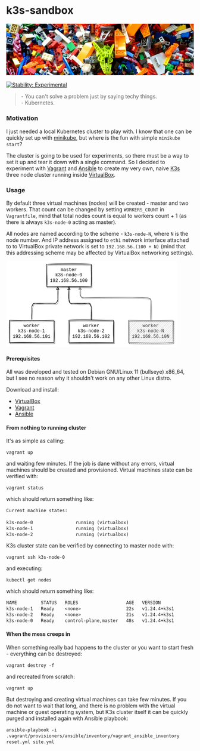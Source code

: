 # k3s-sandbox

[![k3s-sandbox.jpg](docs/k3s-sandbox.jpg)](https://unsplash.com/photos/2FaCKyEEtis)

[![Stability: Experimental](https://masterminds.github.io/stability/experimental.svg)](https://masterminds.github.io/stability/experimental.html)

> \- You can't solve a problem just by saying techy things.  
> \- Kubernetes.

### Motivation

I just needed a local Kubernetes cluster to play with. I know that one can be
quickly set up with [minikube][minikube], but where is the fun with simple
`minikube start`?

The cluster is going to be used for experiments, so there must be a way to
set it up and tear it down with a single command. So I decided to experiment
with [Vagrant][vagrant] and [Ansible][ansible] to create my very own, naive
[K3s][k3s] three node cluster running inside [VirtualBox][virtualbox].

### Usage 

By default three virtual machines (nodes) will be created - master and two
workers. That count can be changed by setting `WORKERS_COUNT` in `Vagrantfile`, mind that total nodes count is equal to workers count + 1 (as there is always
`k3s-node-0` acting as master).

All nodes are named according to the scheme - `k3s-node-N`, where `N` is the
node number. And IP address assigned to `eth1` network interface attached to
to VirtualBox private network is set to `192.168.56.(100 + N)` (mind that this
addressing scheme may be affected by VirtualBox networking settings).

![k3s-nodes](docs/k3s-nodes.png)

#### Prerequisites

All was developed and tested on Debian GNU/Linux 11 (bullseye) x86_64, but
I see no reason why it shouldn't work on any other Linux distro. 

Download and install:

- [VirtualBox][virtualbox]
- [Vagrant][vagrant]
- [Ansible][ansible]

#### From nothing to running cluster

It's as simple as calling:

```
vagrant up
```

and waiting few minutes. If the job is dane without any errors, virtual machines
should be created and provisioned. Virtual machines state can be verified with:

```
vagrant status
```

which should return something like:

```
Current machine states:

k3s-node-0                running (virtualbox)
k3s-node-1                running (virtualbox)
k3s-node-2                running (virtualbox)
```

K3s cluster state can be verified by connecting to master node with:

```
vagrant ssh k3s-node-0
```

and executing:

```
kubectl get nodes
```

which should return something like:

```
NAME         STATUS   ROLES                  AGE   VERSION
k3s-node-1   Ready    <none>                 22s   v1.24.4+k3s1
k3s-node-2   Ready    <none>                 21s   v1.24.4+k3s1
k3s-node-0   Ready    control-plane,master   48s   v1.24.4+k3s1
```

#### When the mess creeps in

When something really bad happens to the cluster or you want to start fresh -
everything can be destroyed:

```
vagrant destroy -f
```

and recreated from scratch:

```
vagrant up
```

But destroying and creating virtual machines can take few minutes. If you do
not want to wait that long, and there is no problem with the virtual machine
or guest operating system, but K3s cluster itself it can be quickly purged 
and installed again with Ansible playbook:

```
ansible-playbook -i .vagrant/provisioners/ansible/inventory/vagrant_ansible_inventory reset.yml site.yml
```

[virtualbox]: https://www.virtualbox.org/
[vagrant]: https://www.vagrantup.com/
[ansible]: https://www.ansible.com/
[minikube]: https://minikube.sigs.k8s.io/docs/
[k3s]: https://k3s.io/